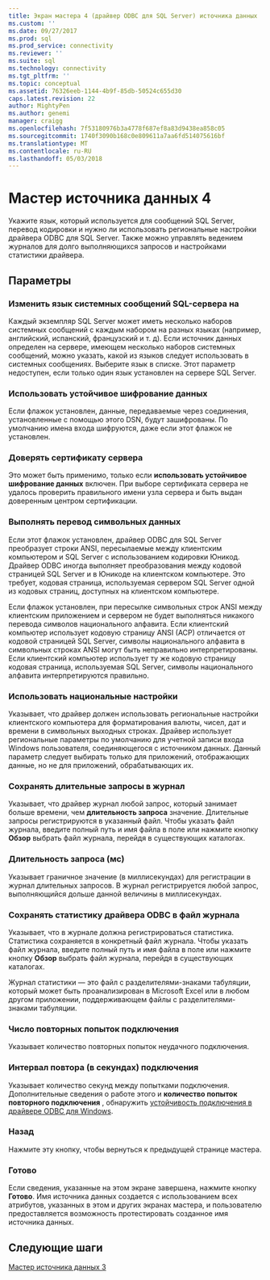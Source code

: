 ```yaml
---
title: Экран мастера 4 (драйвер ODBC для SQL Server) источника данных | Документы Microsoft
ms.custom: ''
ms.date: 09/27/2017
ms.prod: sql
ms.prod_service: connectivity
ms.reviewer: ''
ms.suite: sql
ms.technology: connectivity
ms.tgt_pltfrm: ''
ms.topic: conceptual
ms.assetid: 76326eeb-1144-4b9f-85db-50524c655d30
caps.latest.revision: 22
author: MightyPen
ms.author: genemi
manager: craigg
ms.openlocfilehash: 7f53180976b3a4778f687ef8a83d9438ea858c05
ms.sourcegitcommit: 1740f3090b168c0e809611a7aa6fd514075616bf
ms.translationtype: MT
ms.contentlocale: ru-RU
ms.lasthandoff: 05/03/2018
---
```

# <a name="data-source-wizard-screen-4"></a>Мастер источника данных 4

Укажите язык, который используется для сообщений SQL Server, перевод кодировки и нужно ли использовать региональные настройки драйвера ODBC для SQL Server. Также можно управлять ведением журналов для долго выполняющихся запросов и настройками статистики драйвера.

## <a name="options"></a>Параметры

### <a name="change-the-language-of-sql-server-system-messages-to"></a>Изменить язык системных сообщений SQL-сервера на

Каждый экземпляр SQL Server может иметь несколько наборов системных сообщений с каждым набором на разных языках (например, английский, испанский, французский и т. д). Если источник данных определен на сервере, имеющем несколько наборов системных сообщений, можно указать, какой из языков следует использовать в системных сообщениях. Выберите язык в списке. Этот параметр недоступен, если только один язык установлен на сервере SQL Server.

### <a name="use-strong-encryption-for-data"></a>Использовать устойчивое шифрование данных

Если флажок установлен, данные, передаваемые через соединения, установленные с помощью этого DSN, будут зашифрованы. По умолчанию имена входа шифруются, даже если этот флажок не установлен.

### <a name="trust-server-certificate"></a>Доверять сертификату сервера

Это может быть применимо, только если **использовать устойчивое шифрование данных** включен. При выборе сертификата сервера не удалось проверить правильного имени узла сервера и быть выдан доверенным центром сертификации. 

### <a name="perform-translation-for-character-data"></a>Выполнять перевод символьных данных

Если этот флажок установлен, драйвер ODBC для SQL Server преобразует строки ANSI, пересылаемые между клиентским компьютером и SQL Server с использованием кодировки Юникод. Драйвер ODBC иногда выполняет преобразования между кодовой страницей SQL Server и в Юникоде на клиентском компьютере. Это требует, кодовая страница, используемая сервером SQL Server одной из кодовых страниц, доступных на клиентском компьютере.

Если флажок установлен, при пересылке символьных строк ANSI между клиентским приложением и сервером не будет выполняться никакого перевода символов национального алфавита. Если клиентский компьютер использует кодовую страницу ANSI (ACP) отличается от кодовой страницей SQL Server, символы национального алфавита в символьных строках ANSI могут быть неправильно интерпретированы. Если клиентский компьютер использует ту же кодовую страницу кодовая страница, используемая SQL Server, символы национального алфавита интерпретируются правильно.

### <a name="use-regional-settings-when-outputting-currency-numbers-dates-and-times"></a>Использовать национальные настройки

Указывает, что драйвер должен использовать региональные настройки клиентского компьютера для форматирования валюты, чисел, дат и времени в символьных выходных строках. Драйвер использует региональные параметры по умолчанию для учетной записи входа Windows пользователя, соединяющегося с источником данных. Данный параметр следует выбирать только для приложений, отображающих данные, но не для приложений, обрабатывающих их.

### <a name="save-long-running-queries-to-the-log-file"></a>Сохранять длительные запросы в журнал

Указывает, что драйвер журнал любой запрос, который занимает больше времени, чем **длительность запроса** значение. Длительные запросы регистрируются в указанный файл. Чтобы указать файл журнала, введите полный путь и имя файла в поле или нажмите кнопку **Обзор** выбрать файл журнала, перейдя в существующих каталогах.

### <a name="long-query-time-milliseconds"></a>Длительность запроса (мс)

Указывает граничное значение (в миллисекундах) для регистрации в журнал длительных запросов. В журнал регистрируется любой запрос, выполняющийся дольше данной величины в миллисекундах.

### <a name="log-odbc-driver-statistics-to-the-log-file"></a>Сохранять статистику драйвера ODBC в файл журнала

Указывает, что в журнале должна регистрироваться статистика. Статистика сохраняется в конкретный файл журнала. Чтобы указать файл журнала, введите полный путь и имя файла в поле или нажмите кнопку **Обзор** выбрать файл журнала, перейдя в существующих каталогах.

Журнал статистики — это файл с разделителями-знаками табуляции, который может быть проанализирован в Microsoft Excel или в любом другом приложении, поддерживающем файлы с разделителями-знаками табуляции.

### <a name="connect-retry-count"></a>Число повторных попыток подключения

Указывает количество повторных попыток неудачного подключения.

### <a name="connect-retry-interval-seconds"></a>Интервал повтора (в секундах) подключения

Указывает количество секунд между попытками подключения. Дополнительные сведения о работе этого и **количество попыток повторного подключения** , обнаружить [устойчивость подключения в драйвере ODBC для Windows](../../../connect/odbc/windows/connection-resiliency-in-the-windows-odbc-driver.md).

### <a name="back"></a>Назад

Нажмите эту кнопку, чтобы вернуться к предыдущей странице мастера.

### <a name="finish"></a>Готово

Если сведения, указанные на этом экране завершена, нажмите кнопку **Готово**. Имя источника данных создается с использованием всех атрибутов, указанных в этом и других экранах мастера, и пользователю предоставляется возможность протестировать созданное имя источника данных.

## <a name="next-steps"></a>Следующие шаги

[Мастер источника данных 3](../../../connect/odbc/windows/dsn-wizard-3.md)
